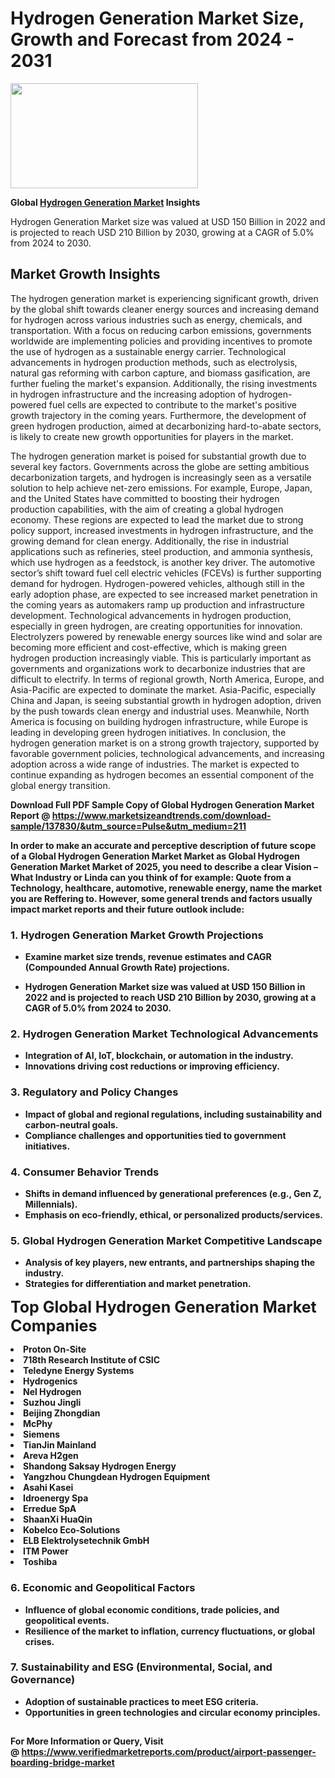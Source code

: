 <H1>Hydrogen Generation Market Size, Growth and Forecast from 2024 - 2031</H1><img class="aligncenter size-medium wp-image-584254" src="https://thirdeyenews.in/wp-content/uploads/2024/09/Global-Market-Research-300x168.jpeg" alt="" width="300" height="168" /><p><strong>Global&nbsp;<a href="https://www.marketsizeandtrends.com/download-sample/137830/&amp;utm_source=Pulse&amp;utm_medium=211">Hydrogen Generation Market</a> Insights</strong></p><p>Hydrogen Generation Market size was valued at USD 150 Billion in 2022 and is projected to reach USD 210 Billion by 2030, growing at a CAGR of 5.0% from 2024 to 2030.</p><p><h2>Market Growth Insights</h2> <p>The hydrogen generation market is experiencing significant growth, driven by the global shift towards cleaner energy sources and increasing demand for hydrogen across various industries such as energy, chemicals, and transportation. With a focus on reducing carbon emissions, governments worldwide are implementing policies and providing incentives to promote the use of hydrogen as a sustainable energy carrier. Technological advancements in hydrogen production methods, such as electrolysis, natural gas reforming with carbon capture, and biomass gasification, are further fueling the market's expansion. Additionally, the rising investments in hydrogen infrastructure and the increasing adoption of hydrogen-powered fuel cells are expected to contribute to the market's positive growth trajectory in the coming years. Furthermore, the development of green hydrogen production, aimed at decarbonizing hard-to-abate sectors, is likely to create new growth opportunities for players in the market.</p> <p><strong></strong></p> <p>The hydrogen generation market is poised for substantial growth due to several key factors. Governments across the globe are setting ambitious decarbonization targets, and hydrogen is increasingly seen as a versatile solution to help achieve net-zero emissions. For example, Europe, Japan, and the United States have committed to boosting their hydrogen production capabilities, with the aim of creating a global hydrogen economy. These regions are expected to lead the market due to strong policy support, increased investments in hydrogen infrastructure, and the growing demand for clean energy. Additionally, the rise in industrial applications such as refineries, steel production, and ammonia synthesis, which use hydrogen as a feedstock, is another key driver. The automotive sector’s shift toward fuel cell electric vehicles (FCEVs) is further supporting demand for hydrogen. Hydrogen-powered vehicles, although still in the early adoption phase, are expected to see increased market penetration in the coming years as automakers ramp up production and infrastructure development. Technological advancements in hydrogen production, especially in green hydrogen, are creating opportunities for innovation. Electrolyzers powered by renewable energy sources like wind and solar are becoming more efficient and cost-effective, which is making green hydrogen production increasingly viable. This is particularly important as governments and organizations work to decarbonize industries that are difficult to electrify. In terms of regional growth, North America, Europe, and Asia-Pacific are expected to dominate the market. Asia-Pacific, especially China and Japan, is seeing substantial growth in hydrogen adoption, driven by the push towards clean energy and industrial uses. Meanwhile, North America is focusing on building hydrogen infrastructure, while Europe is leading in developing green hydrogen initiatives. In conclusion, the hydrogen generation market is on a strong growth trajectory, supported by favorable government policies, technological advancements, and increasing adoption across a wide range of industries. The market is expected to continue expanding as hydrogen becomes an essential component of the global energy transition. <p><strong></p><p><span class=""><strong>Download Full PDF Sample Copy of Global Hydrogen Generation Market Report</strong> @ <a href="https://www.marketsizeandtrends.com/download-sample/137830/&amp;utm_source=Pulse&amp;utm_medium=211" target="_blank">https://www.marketsizeandtrends.com/download-sample/137830/&amp;utm_source=Pulse&amp;utm_medium=211</a></span></p><p>In order to make an accurate and perceptive description of future scope of a Global&nbsp;Hydrogen Generation Market Market as Global&nbsp;Hydrogen Generation Market Market of 2025, you need to describe a clear Vision &ndash; What Industry or Linda can you think of for example: Quote from a Technology, healthcare, automotive, renewable energy, name the market you are Reffering to. However, some general trends and factors usually impact market reports and their future outlook include:</p><h3>1.&nbsp;<strong>Hydrogen Generation Market Growth Projections</strong></h3><ul><li>Examine market size trends, revenue estimates and CAGR (Compounded Annual Growth Rate) projections.</li><li><p>Hydrogen Generation Market size was valued at USD 150 Billion in 2022 and is projected to reach USD 210 Billion by 2030, growing at a CAGR of 5.0% from 2024 to 2030.</p></li></ul><h3>2.&nbsp;<strong>Hydrogen Generation Market Technological Advancements</strong></h3><ul><li>Integration of AI, IoT, blockchain, or automation in the industry.</li><li>Innovations driving cost reductions or improving efficiency.</li></ul><h3>3.&nbsp;<strong>Regulatory and Policy Changes</strong></h3><ul><li>Impact of global and regional regulations, including sustainability and carbon-neutral goals.</li><li>Compliance challenges and opportunities tied to government initiatives.</li></ul><h3>4.&nbsp;<strong>Consumer Behavior Trends</strong></h3><ul><li>Shifts in demand influenced by generational preferences (e.g., Gen Z, Millennials).</li><li>Emphasis on eco-friendly, ethical, or personalized products/services.</li></ul><h3>5.&nbsp;<strong>Global Hydrogen Generation Market Competitive Landscape</strong></h3><ul><li>Analysis of key players, new entrants, and partnerships shaping the industry.</li><li>Strategies for differentiation and market penetration.</li></ul><p data-pm-slice="1 1 []"><span style="color: inherit; font-family: inherit; font-size: 25px;">Top Global Hydrogen Generation Market Companies</span></p><div class="" data-test-id=""><p><li>Proton On-Site</li><li> 718th Research Institute of CSIC</li><li> Teledyne Energy Systems</li><li> Hydrogenics</li><li> Nel Hydrogen</li><li> Suzhou Jingli</li><li> Beijing Zhongdian</li><li> McPhy</li><li> Siemens</li><li> TianJin Mainland</li><li> Areva H2gen</li><li> Shandong Saksay Hydrogen Energy</li><li> Yangzhou Chungdean Hydrogen Equipment</li><li> Asahi Kasei</li><li> Idroenergy Spa</li><li> Erredue SpA</li><li> ShaanXi HuaQin</li><li> Kobelco Eco-Solutions</li><li> ELB Elektrolysetechnik GmbH</li><li> ITM Power</li><li> Toshiba</li></p></div><h3>6.&nbsp;<strong>Economic and Geopolitical Factors</strong></h3><ul><li>Influence of global economic conditions, trade policies, and geopolitical events.</li><li>Resilience of the market to inflation, currency fluctuations, or global crises.</li></ul><h3>7.&nbsp;<strong>Sustainability and ESG (Environmental, Social, and Governance)</strong></h3><ul><li>Adoption of sustainable practices to meet ESG criteria.</li><li>Opportunities in green technologies and circular economy principles.</li></ul><h2><strong style="font-size: 14px;">For More Information or Query, Visit @&nbsp;</strong><a style="background-color: #ffffff; font-size: 14px;" href="https://www.marketsizeandtrends.com/report/hydrogen-generation-market/" target="_blank">https://www.verifiedmarketreports.com/product/airport-passenger-boarding-bridge-market</a></h2>
